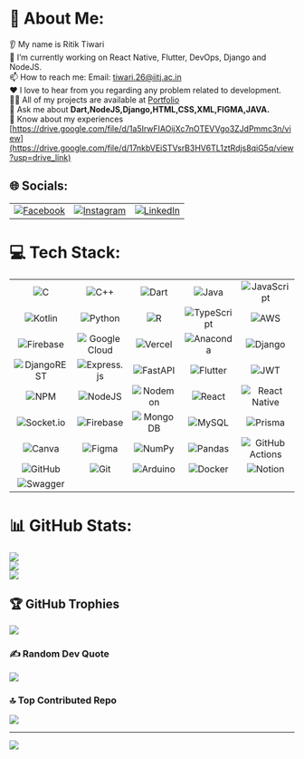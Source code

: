 
# 💫 About Me:
👂 My name is Ritik Tiwari<br>🔭 I’m currently working on React Native, Flutter, DevOps, Django and NodeJS.<br> 📫 How to reach me: Email: tiwari.26@iitj.ac.in<br>❤️ I love to hear from you regarding any problem related to development.<br> 👨‍💻 All of my projects are available at [Portfolio](https://rt-portfolio.vercel.app/)<br>💬 Ask me about **Dart,NodeJS,Django,HTML,CSS,XML,FIGMA,JAVA.**<br>📄 Know about my experiences [https://drive.google.com/file/d/1a5IrwFIAOijXc7nOTEVVgo3ZJdPmmc3n/view](https://drive.google.com/file/d/17nkbVEiSTVsrB3HV6TL1ztRdjs8qiG5q/view?usp=drive_link)

## 🌐 Socials:
<table align="center">
  <tr>
    <td align="center">
      <a href="https://www.facebook.com/profile.php?id=100029931094478">
        <img src="https://img.shields.io/badge/Facebook-%231877F2.svg?logo=Facebook&logoColor=white" alt="Facebook">
      </a>
    </td>
    <td align="center">
      <a href="https://instagram.com/tiwari_1kt">
        <img src="https://img.shields.io/badge/Instagram-%23E4405F.svg?logo=Instagram&logoColor=white" alt="Instagram">
      </a>
    </td>
    <td align="center">
      <a href="https://linkedin.com/in/ritiktiwari95">
        <img src="https://img.shields.io/badge/LinkedIn-%230077B5.svg?logo=linkedin&logoColor=white" alt="LinkedIn">
      </a>
    </td>
  </tr>
</table>

# 💻 Tech Stack:
<table align="center">
  <tr>
    <td align="center"><img src="https://img.shields.io/badge/c-%2300599C.svg?style=for-the-badge&logo=c&logoColor=white" alt="C"></td>
    <td align="center"><img src="https://img.shields.io/badge/c++-%2300599C.svg?style=for-the-badge&logo=c%2B%2B&logoColor=white" alt="C++"></td>
    <td align="center"><img src="https://img.shields.io/badge/dart-%230175C2.svg?style=for-the-badge&logo=dart&logoColor=white" alt="Dart"></td>
    <td align="center"><img src="https://img.shields.io/badge/java-%23ED8B00.svg?style=for-the-badge&logo=openjdk&logoColor=white" alt="Java"></td>
    <td align="center"><img src="https://img.shields.io/badge/javascript-%23323330.svg?style=for-the-badge&logo=javascript&logoColor=%23F7DF1E" alt="JavaScript"></td>
  </tr>
  <tr>
    <td align="center"><img src="https://img.shields.io/badge/kotlin-%237F52FF.svg?style=for-the-badge&logo=kotlin&logoColor=white" alt="Kotlin"></td>
    <td align="center"><img src="https://img.shields.io/badge/python-3670A0?style=for-the-badge&logo=python&logoColor=ffdd54" alt="Python"></td>
    <td align="center"><img src="https://img.shields.io/badge/r-%23276DC3.svg?style=for-the-badge&logo=r&logoColor=white" alt="R"></td>
    <td align="center"><img src="https://img.shields.io/badge/typescript-%23007ACC.svg?style=for-the-badge&logo=typescript&logoColor=white" alt="TypeScript"></td>
    <td align="center"><img src="https://img.shields.io/badge/AWS-%23FF9900.svg?style=for-the-badge&logo=amazon-aws&logoColor=white" alt="AWS"></td>
  </tr>
  <tr>
    <td align="center"><img src="https://img.shields.io/badge/firebase-%23039BE5.svg?style=for-the-badge&logo=firebase" alt="Firebase"></td>
    <td align="center"><img src="https://img.shields.io/badge/GoogleCloud-%234285F4.svg?style=for-the-badge&logo=google-cloud&logoColor=white" alt="Google Cloud"></td>
    <td align="center"><img src="https://img.shields.io/badge/vercel-%23000000.svg?style=for-the-badge&logo=vercel&logoColor=white" alt="Vercel"></td>
    <td align="center"><img src="https://img.shields.io/badge/Anaconda-%2344A833.svg?style=for-the-badge&logo=anaconda&logoColor=white" alt="Anaconda"></td>
    <td align="center"><img src="https://img.shields.io/badge/django-%23092E20.svg?style=for-the-badge&logo=django&logoColor=white" alt="Django"></td>
  </tr>
    <tr>
    <td align="center"><img src="https://img.shields.io/badge/DJANGO-REST-ff1709?style=for-the-badge&logo=django&logoColor=white&color=ff1709&labelColor=gray" alt="DjangoREST"></td>
    <td align="center"><img src="https://img.shields.io/badge/express.js-%23404d59.svg?style=for-the-badge&logo=express&logoColor=%2361DAFB" alt="Express.js"></td>
    <td align="center"><img src="https://img.shields.io/badge/FastAPI-005571?style=for-the-badge&logo=fastapi" alt="FastAPI"></td>
    <td align="center"><img src="https://img.shields.io/badge/Flutter-%2302569B.svg?style=for-the-badge&logo=Flutter&logoColor=white" alt="Flutter"></td>
    <td align="center"><img src="https://img.shields.io/badge/JWT-black?style=for-the-badge&logo=JSON%20web%20tokens" alt="JWT"></td>
  </tr>
   <tr>
    <td align="center"><img src="https://img.shields.io/badge/NPM-%23CB3837.svg?style=for-the-badge&logo=npm&logoColor=white" alt="NPM"></td>
    <td align="center"><img src="https://img.shields.io/badge/node.js-6DA55F?style=for-the-badge&logo=node.js&logoColor=white" alt="NodeJS"></td>
    <td align="center"><img src="https://img.shields.io/badge/NODEMON-%23323330.svg?style=for-the-badge&logo=nodemon&logoColor=%BBDEAD" alt="Nodemon"></td>
    <td align="center"><img src="https://img.shields.io/badge/react-%2320232a.svg?style=for-the-badge&logo=react&logoColor=%2361DAFB" alt="React"></td>
    <td align="center"><img src="https://img.shields.io/badge/react_native-%2320232a.svg?style=for-the-badge&logo=react&logoColor=%2361DAFB" alt="React Native"></td>
  </tr>
   <tr>
    <td align="center"><img src="https://img.shields.io/badge/Socket.io-black?style=for-the-badge&logo=socket.io&badgeColor=010101" alt="Socket.io"></td>
    <td align="center"><img src="https://img.shields.io/badge/firebase-a08021?style=for-the-badge&logo=firebase&logoColor=ffcd34" alt="Firebase"></td>
    <td align="center"><img src="https://img.shields.io/badge/MongoDB-%234ea94b.svg?style=for-the-badge&logo=mongodb&logoColor=white" alt="MongoDB"></td>
    <td align="center"><img src="https://img.shields.io/badge/mysql-4479A1.svg?style=for-the-badge&logo=mysql&logoColor=white" alt="MySQL"></td>
    <td align="center"><img src="https://img.shields.io/badge/Prisma-3982CE?style=for-the-badge&logo=Prisma&logoColor=white" alt="Prisma"></td>
  </tr>
    <tr>
   <td align="center"><img src="https://img.shields.io/badge/Canva-%2300C4CC.svg?style=for-the-badge&logo=Canva&logoColor=white" alt="Canva"></td>
   <td align="center"><img src="https://img.shields.io/badge/figma-%23F24E1E.svg?style=for-the-badge&logo=figma&logoColor=white" alt="Figma"></td>
   <td align="center"><img src="https://img.shields.io/badge/numpy-%23013243.svg?style=for-the-badge&logo=numpy&logoColor=white" alt="NumPy"></td>
  <td align="center"><img src="https://img.shields.io/badge/pandas-%23150458.svg?style=for-the-badge&logo=pandas&logoColor=white" alt="Pandas"></td>
  <td align="center"><img src="https://img.shields.io/badge/github%20actions-%232671E5.svg?style=for-the-badge&logo=githubactions&logoColor=white" alt="GitHub Actions"></td>
  </tr>

   <tr>
   <td align="center"><img src="https://img.shields.io/badge/github-%23121011.svg?style=for-the-badge&logo=github&logoColor=white" alt="GitHub"></td>
<td align="center"><img src="https://img.shields.io/badge/git-%23F05033.svg?style=for-the-badge&logo=git&logoColor=white" alt="Git"></td>
<td align="center"><img src="https://img.shields.io/badge/-Arduino-00979D?style=for-the-badge&logo=Arduino&logoColor=white" alt="Arduino"></td>
<td align="center"><img src="https://img.shields.io/badge/docker-%230db7ed.svg?style=for-the-badge&logo=docker&logoColor=white" alt="Docker"></td>
<td align="center"><img src="https://img.shields.io/badge/Notion-%23000000.svg?style=for-the-badge&logo=notion&logoColor=white" alt="Notion"></td>
 
  </tr>

  <tr>
    <td align="center"><img src="https://img.shields.io/badge/-Swagger-%23Clojure?style=for-the-badge&logo=swagger&logoColor=white" alt="Swagger"></td>
  </tr>
  
</table>


# 📊 GitHub Stats:
![](https://github-readme-stats.vercel.app/api?username=Ritik-in-Tech&theme=dark&hide_border=false&include_all_commits=false&count_private=true)<br/>
![](https://github-readme-streak-stats.herokuapp.com/?user=Ritik-in-Tech&theme=dark&hide_border=false)<br/>
![](https://github-readme-stats.vercel.app/api/top-langs/?username=Ritik-in-Tech&theme=dark&hide_border=false&include_all_commits=false&count_private=true&layout=compact)

## 🏆 GitHub Trophies
![](https://github-profile-trophy.vercel.app/?username=Ritik-in-Tech&theme=radical&no-frame=false&no-bg=true&margin-w=4)

### ✍️ Random Dev Quote
![](https://quotes-github-readme.vercel.app/api?type=horizontal&theme=radical)

### 🔝 Top Contributed Repo
![](https://github-contributor-stats.vercel.app/api?username=Ritik-in-Tech&limit=5&theme=dark&combine_all_yearly_contributions=true)

---
[![](https://visitcount.itsvg.in/api?id=testgithubtiwari&icon=0&color=0)](https://visitcount.itsvg.in)

<!-- Proudly created with GPRM ( https://gprm.itsvg.in ) -->
